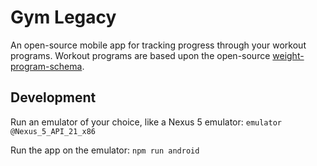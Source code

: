 # Gym Legacy
An open-source mobile app for tracking progress through your workout programs.
Workout programs are based upon the open-source
[weight-program-schema](https://github.com/colbywhite/weight-program-schema).

## Development
Run an emulator of your choice, like a Nexus 5 emulator:
`emulator @Nexus_5_API_21_x86`

Run the app on the emulator:
`npm run android`
